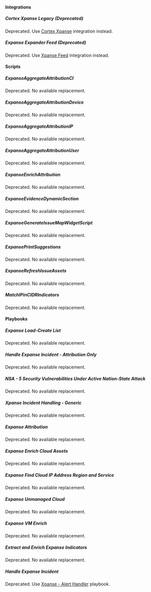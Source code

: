 #### Integrations

##### Cortex Xpanse Legacy (Deprecated)

Deprecated. Use [Cortex Xpanse](https://xsoar.pan.dev/docs/reference/integrations/cortex-xpanse) integration instead.

##### Expanse Expander Feed (Deprecated)

Deprecated. Use [Xpanse Feed](https://xsoar.pan.dev/docs/reference/integrations/xpanse-feed) integration instead.

#### Scripts

##### ExpanseAggregateAttributionCI

Deprecated. No available replacement.

##### ExpanseAggregateAttributionDevice

Deprecated. No available replacement.

##### ExpanseAggregateAttributionIP

Deprecated. No available replacement.

##### ExpanseAggregateAttributionUser

Deprecated. No available replacement.

##### ExpanseEnrichAttribution

Deprecated. No available replacement.

##### ExpanseEvidenceDynamicSection

Deprecated. No available replacement.

##### ExpanseGenerateIssueMapWidgetScript

Deprecated. No available replacement.

##### ExpansePrintSuggestions

Deprecated. No available replacement.

##### ExpanseRefreshIssueAssets

Deprecated. No available replacement.

##### MatchIPinCIDRIndicators

Deprecated. No available replacement.

#### Playbooks

##### Expanse Load-Create List

Deprecated. No available replacement.

##### Handle Expanse Incident - Attribution Only

Deprecated. No available replacement.

##### NSA - 5 Security Vulnerabilities Under Active Nation-State Attack

Deprecated. No available replacement.

##### Xpanse Incident Handling - Generic

Deprecated. No available replacement.

##### Expanse Attribution

Deprecated. No available replacement.

##### Expanse Enrich Cloud Assets

Deprecated. No available replacement.

##### Expanse Find Cloud IP Address Region and Service

Deprecated. No available replacement.

##### Expanse Unmanaged Cloud

Deprecated. No available replacement.

##### Expanse VM Enrich

Deprecated. No available replacement.

##### Extract and Enrich Expanse Indicators

Deprecated. No available replacement.

##### Handle Expanse Incident

Deprecated. Use [Xpanse - Alert Handler](https://xsoar.pan.dev/docs/reference/playbooks/xpanse---alert-handler) playbook.
